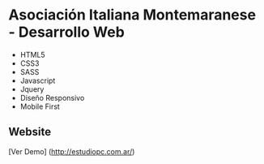 # Asociación Italiana Montemaranese  - Desarrollo Web
- HTML5
- CSS3
- SASS
- Javascript
- Jquery
- Diseño Responsivo
- Mobile First

## Website
[Ver Demo] (http://estudiopc.com.ar/)
